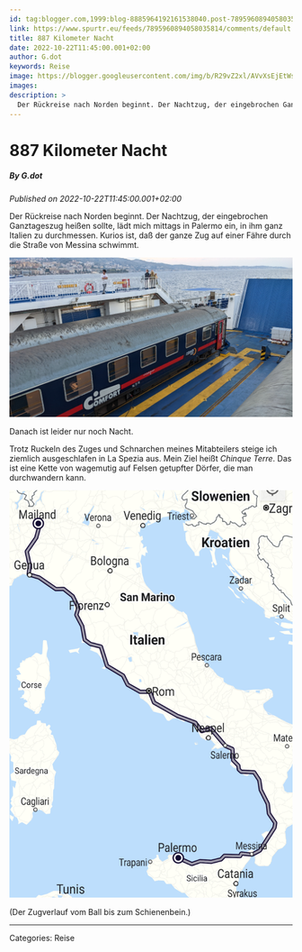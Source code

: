 ```yaml
---
id: tag:blogger.com,1999:blog-8885964192161538040.post-7895960894058035814
link: https://www.spurtr.eu/feeds/7895960894058035814/comments/default
title: 887 Kilometer Nacht
date: 2022-10-22T11:45:00.001+02:00
author: G.dot
keywords: Reise
image: https://blogger.googleusercontent.com/img/b/R29vZ2xl/AVvXsEjEtWsJYysdm2aSnuoe8ZzErMBTK085mlmjZemu0Y8rYVkj7oWFJYrsdIhfFObL4kY779RkikckjfPiNvLPOCiW6Y_qAmUbQR_HjApgiXveD7bbxPP6pqPNrKKnblzLm5g7Gf16WXzVzjQ/s72-c/1666369717720416-0.png
images: 
description: >
  Der Rückreise nach Norden beginnt. Der Nachtzug, der eingebrochen Ganztageszug heißen sollte, lädt mich mittags in Palermo ein, in ihm ganz Italien zu durchmessen. Kurios ist, daß der ganze Zug auf einer Fähre durch die Straße von Messina schwimmt. Danach ist leider nur
---
```

# 887 Kilometer Nacht
##### By G.dot
_Published on 2022-10-22T11:45:00.001+02:00_

Der Rückreise nach Norden beginnt. Der Nachtzug, der eingebrochen Ganztageszug heißen sollte, lädt mich mittags in Palermo ein, in ihm ganz Italien zu durchmessen. Kurios ist, daß der ganze Zug auf einer Fähre durch die Straße von Messina schwimmt.

  

[![](pics/1666369717720416-0.png)](pics/1666369717720416-0.png)

  

Danach ist leider nur noch Nacht. 

Trotz Ruckeln des Zuges und Schnarchen meines Mitabteilers steige ich ziemlich ausgeschlafen in La Spezia aus. Mein Ziel heißt _Chinque Terre_. Das ist eine Kette von wagemutig auf Felsen getupfter Dörfer, die man durchwandern kann.

  

[![](pics/1666369712557708-1.png)](pics/1666369712557708-1.png)

  

(Der Zugverlauf vom Ball bis zum Schienenbein.)

---
Categories: Reise